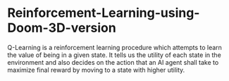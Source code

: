 # Reinforcement-Learning-using-Doom-3D-version
Q-Learning is a reinforcement learning procedure which attempts to learn the value of being in a given state. It tells us the utility of each state in the environment and also decides on the action that an AI agent shall take to maximize final reward by moving to a state with higher utility.
